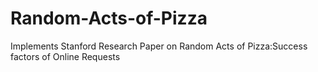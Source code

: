 # Random-Acts-of-Pizza
Implements Stanford Research Paper on Random Acts of Pizza:Success factors of Online Requests
